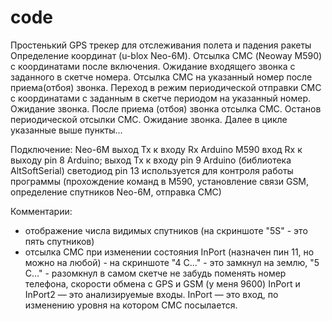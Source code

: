 # code

Простенький GPS трекер для отслеживания полета и падения ракеты
Определение координат (u-blox Neo-6M). 
Отсылка СМС (Neoway M590) с координатами после включения.
Ожидание входящего звонка с заданного в скетче номера.
Отсылка СМС на указанный номер после приема(отбоя) звонка. Переход в режим периодической отправки СМС с координатами с заданным в скетче периодом на указанный номер. Ожидание звонка.
После приема (отбоя) звонка отсылка СМС. Останов периодической отсылки СМС. Ожидание звонка.
Далее в цикле указанные выше пункты...

Подключение:
Neo-6M выход Tx к входу Rx Arduino
M590 вход Rx к выходу pin 8 Arduino; выход Tx к входу pin 9 Arduino (библиотека AltSoftSerial)
светодиод pin 13 используется для контроля работы программы (прохождение команд в M590, установление связи GSM, определение спутников
Neo-6M, отправка СМС)

Комментарии:
- отображение числа видимых спутников (на скриншоте "5S" - это пять спутников)
- отсылка СМС при изменении состояния InPort (назначен пин 11, но можно на любой) - на скриншоте "4 С..." - это замкнул на землю, "5 C..." - разомкнул
в самом скетче не забудь поменять номер телефона, скорости обмена с GPS и GSM (у меня 9600)
InPort и InPort2 — это анализируемые входы.
InPort — это вход, по изменению уровня на котором СМС посылается.
